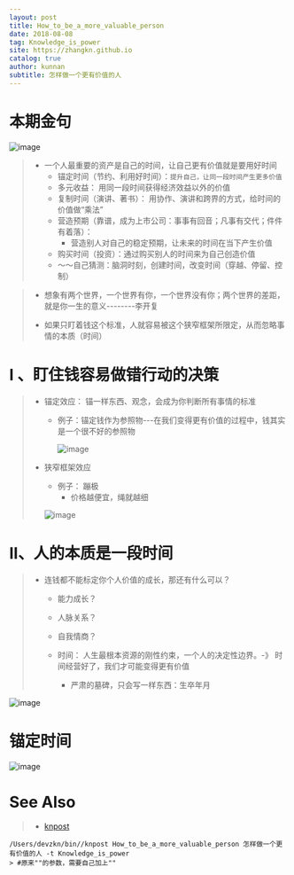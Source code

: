 ```yaml
---
layout: post
title: How_to_be_a_more_valuable_person
date: 2018-08-08
tag: Knowledge_is_power
site: https://zhangkn.github.io
catalog: true
author: kunnan
subtitle: 怎样做一个更有价值的人
---
```




#  本期金句

![image](https://wx1.sinaimg.cn/large/af39b376gy1fu2djktzlnj20lz0exakj.jpg)

> * 一个人最重要的资产是自己的时间，让自己更有价值就是要用好时间
>   * 锚定时间（节约、利用好时间）：`提升自己，让同一段时间产生更多价值`
>   * 多元收益： 用同一段时间获得经济效益以外的价值
>   * 复制时间（演讲、著书）： 用协作、演讲和跨界的方式，给时间的价值做“乘法”
>   * 营造预期（靠谱，成为上市公司：事事有回音；凡事有交代；件件有着落）：
>     * 营造别人对自己的稳定预期，让未来的时间在当下产生价值
>   * 购买时间（投资）：通过购买别人的时间来为自己创造价值
>   * ～～自己猜测：脑洞时刻，创建时间，改变时间（穿越、停留、控制）



> *  想象有两个世界，一个世界有你，一个世界没有你；两个世界的差距，就是你一生的意义--------李开复
>
> * 如果只盯着钱这个标准，人就容易被这个狭窄框架所限定，从而忽略事情的本质（时间）
>
>   



# I 、盯住钱容易做错行动的决策



> * 锚定效应： 锚一样东西、观念，会成为你判断所有事情的标准
>
>   * 例子：锚定钱作为参照物---在我们变得更有价值的过程中，钱其实是一个很不好的参照物
>
>     ![image](https://wx1.sinaimg.cn/large/af39b376gy1fu2ep6yjvij20pp0egqki.jpg)
>
> * 狭窄框架效应
>
>   * 例子： 蹦极
>     * 价格越便宜，绳就越细
>
>   ![image](https://wx1.sinaimg.cn/large/af39b376gy1fu2eqmbulmj20pp0eg48s.jpg)





# II、人的本质是一段时间

> * 连钱都不能标定你个人价值的成长，那还有什么可以？
>
>   * 能力成长？
>
>   * 人脉关系？
>
>   * 自我情商？
>
>   * 时间： 人生最根本资源的刚性约束，一个人的决定性边界。-》 时间经营好了，我们才可能变得更有价值
>
>     * 严肃的墓碑，只会写一样东西：生卒年月
>
>     

![image](https://wx1.sinaimg.cn/large/af39b376gy1fu2hgmozkcj20mc0ck11v.jpg)



# 锚定时间

![image](https://wx1.sinaimg.cn/large/af39b376gy1fu2izwho5aj20pp0egdpd.jpg)









# See Also 

>* [knpost](https://github.com/zhangkn/KNBin/blob/master/knpost) 
>
```
/Users/devzkn/bin//knpost How_to_be_a_more_valuable_person 怎样做一个更有价值的人 -t Knowledge_is_power
> #原来""的参数，需要自己加上""
```

